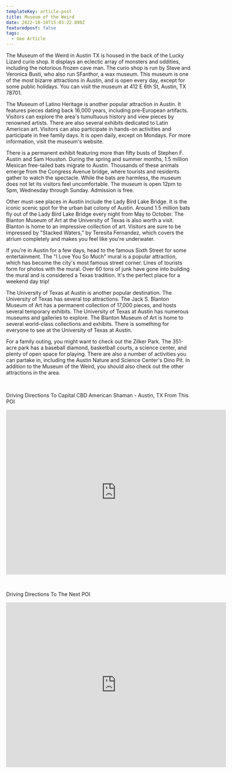 ```yaml
---
templateKey: article-post
title: Museum of the Weird
date: 2022-10-10T15:03:22.890Z
featuredpost: false
tags:
  - Geo Article
---
```



The Museum of the Weird in Austin TX is housed in the back of the Lucky Lizard curio shop. It displays an eclectic array of monsters and oddities, including the notorious frozen cave man. The curio shop is run by Steve and Veronica Busti, who also run SFanthor, a wax museum. This museum is one of the most bizarre attractions in Austin, and is open every day, except for some public holidays. You can visit the museum at 412 E 6th St, Austin, TX 78701.

The Museum of Latino Heritage is another popular attraction in Austin. It features pieces dating back 16,000 years, including pre-European artifacts. Visitors can explore the area's tumultuous history and view pieces by renowned artists. There are also several exhibits dedicated to Latin American art. Visitors can also participate in hands-on activities and participate in free family days. It is open daily, except on Mondays. For more information, visit the museum's website.

There is a permanent exhibit featuring more than fifty busts of Stephen F. Austin and Sam Houston. During the spring and summer months, 1.5 million Mexican free-tailed bats migrate to Austin. Thousands of these animals emerge from the Congress Avenue bridge, where tourists and residents gather to watch the spectacle. While the bats are harmless, the museum does not let its visitors feel uncomfortable. The museum is open 12pm to 5pm, Wednesday through Sunday. Admission is free.

Other must-see places in Austin include the Lady Bird Lake Bridge. It is the iconic scenic spot for the urban bat colony of Austin. Around 1.5 million bats fly out of the Lady Bird Lake Bridge every night from May to October. The Blanton Museum of Art at the University of Texas is also worth a visit. Blanton is home to an impressive collection of art. Visitors are sure to be impressed by "Stacked Waters," by Teresita Fernandez, which covers the atrium completely and makes you feel like you're underwater.

If you're in Austin for a few days, head to the famous Sixth Street for some entertainment. The "I Love You So Much" mural is a popular attraction, which has become the city's most famous street corner. Lines of tourists form for photos with the mural. Over 60 tons of junk have gone into building the mural and is considered a Texas tradition. It's the perfect place for a weekend day trip!

The University of Texas at Austin is another popular destination. The University of Texas has several top attractions. The Jack S. Blanton Museum of Art has a permanent collection of 17,000 pieces, and hosts several temporary exhibits. The University of Texas at Austin has numerous museums and galleries to explore. The Blanton Museum of Art is home to several world-class collections and exhibits. There is something for everyone to see at the University of Texas at Austin.

For a family outing, you might want to check out the Zilker Park. The 351-acre park has a baseball diamond, basketball courts, a science center, and plenty of open space for playing. There are also a number of activities you can partake in, including the Austin Nature and Science Center's Dino Pit. In addition to the Museum of the Weird, you should also check out the other attractions in the area.

 

Driving Directions To Capital CBD American Shaman - Austin, TX From This POI

<iframe src="https://www.google.com/maps/embed?pb=!1m28!1m12!1m3!1d110210.58474509483!2d-97.8032998611781!3d30.320220231637357!2m3!1f0!2f0!3f0!3m2!1i1024!2i768!4f13.1!4m13!3e6!4m5!1s0x8644b5a653afdba5%3A0x90c03c90f426a422!2sMuseum%20of%20the%20Weird%2C%20412%20E%206th%20St%2C%20Austin%2C%20TX%2078701%2C%20United%20States!3m2!1d30.267054299999998!2d-97.7387097!4m5!1s0x8644cb31a4fe226f%3A0x34275657f2964730!2sCapital%20CBD%20American%20Shaman%2C%208315%20Burnet%20Rd%20Ste.%20C%2C%20Austin%2C%20TX%2078757%2C%20United%20States!3m2!1d30.3639017!2d-97.7283884!5e0!3m2!1sen!2sph!4v1652348733216!5m2!1sen!2sph" width="600" height="450" style="border:0;" allowfullscreen="" loading="lazy" referrerpolicy="no-referrer-when-downgrade"></iframe>

 

Driving Directions To The Next POI

<iframe src="https://www.google.com/maps/embed?pb=!1m28!1m12!1m3!1d13782.366736794373!2d-97.75508487814217!3d30.277213139633243!2m3!1f0!2f0!3f0!3m2!1i1024!2i768!4f13.1!4m13!3e6!4m5!1s0x8644b5a653afdba5%3A0x90c03c90f426a422!2sMuseum%20of%20the%20Weird%2C%20412%20E%206th%20St%2C%20Austin%2C%20TX%2078701%2C%20United%20States!3m2!1d30.267054299999998!2d-97.7387097!4m5!1s0x8644b57a0cc008db%3A0xa8dde5d02bb1a34c!2sNeill-Cochran%20House%20Museum%2C%202310%20San%20Gabriel%20St%2C%20Austin%2C%20TX%2078705%2C%20United%20States!3m2!1d30.287472899999997!2d-97.7482836!5e0!3m2!1sen!2sph!4v1652352689386!5m2!1sen!2sph" width="600" height="450" style="border:0;" allowfullscreen="" loading="lazy" referrerpolicy="no-referrer-when-downgrade"></iframe>